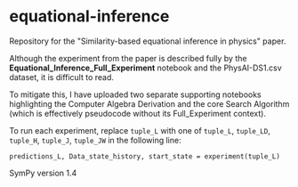 # equational-inference
Repository for the "Similarity-based equational inference in physics" paper.

Although the experiment from the paper is described fully by the **Equational_Inference_Full_Experiment** notebook
and the PhysAI-DS1.csv dataset, it is difficult to read.

To mitigate this, I have uploaded two separate supporting notebooks highlighting the Computer Algebra Derivation
and the core Search Algorithm (which is effectively pseudocode without its Full_Experiment context).

To run each experiment, replace ````tuple_L```` with one of ````tuple_L````, ````tuple_LD````, ````tuple_H````, ````tuple_J````, ````tuple_JW```` in the following line:

````predictions_L, Data_state_history, start_state = experiment(tuple_L)````

SymPy version 1.4
